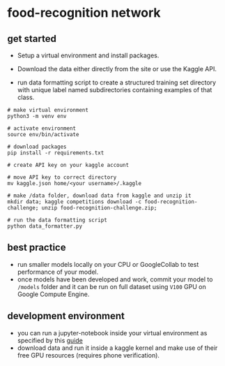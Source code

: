 # food-recognition network

## get started

- Setup a virtual environment and install packages.
 
- Download the data either directly from the site or use the Kaggle API.

- run data formatting script to create a structured training set directory with unique label named subdirectories containing examples of that class.

```
# make virtual environment
python3 -m venv env

# activate environment
source env/bin/activate

# download packages
pip install -r requirements.txt

# create API key on your kaggle account

# move API key to correct directory
mv kaggle.json home/<your username>/.kaggle

# make /data folder, download data from kaggle and unzip it
mkdir data; kaggle competitions download -c food-recognition-challenge; unzip food-recognition-challenge.zip;

# run the data formatting script
python data_formatter.py

```

## best practice

- run smaller models locally on your CPU or GoogleCollab to test performance of your model.
- once models have been developed and work, commit your model to `/models` folder and it can be run on full dataset using `V100` GPU on Google Compute Engine.

## development environment

- you can run a jupyter-notebook inside your virtual environment as specified by this [guide](https://anbasile.github.io/programming/2017/06/25/jupyter-venv/)
- download data and run it inside a kaggle kernel and make use of their free GPU resources (requires phone verification).
